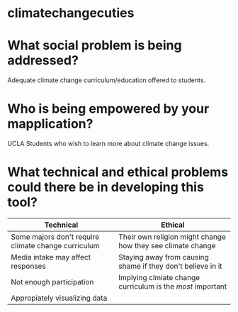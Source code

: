# climatechangecuties
# What social problem is being addressed?
Adequate climate change curriculum/education offered to students.
# Who is being empowered by your mapplication?
UCLA Students who wish to learn more about climate change issues.
# What technical and ethical problems could there be in developing this tool?
Technical | Ethical
------------ | -------------
Some majors don't require climate change curriculum| Their own religion might change how they see climate change
Media intake may affect responses | Staying away from causing shame if they don't believe in it
Not enough participation | Implying clmiate change curriculum is the _*most*_ important
Appropiately visualizing data | 
